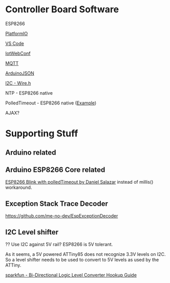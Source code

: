 # Controller Board Software

ESP8266

[PlatformIO](https://platformio.org)

[VS Code](https://code.visualstudio.com/)

[IotWebConf](https://github.com/prampec/IotWebConf)

[MQTT](https://github.com/256dpi/arduino-mqtt)

[ArduinoJSON](https://arduinojson.org/)

[I2C - Wire.h](https://github.com/esp8266/Arduino/tree/master/libraries/Wire)

NTP - ESP8266 native

PolledTimeout - ESP8266 native ([Example](https://github.com/esp8266/Arduino/blob/master/libraries/esp8266/examples/BlinkPolledTimeout/BlinkPolledTimeout.ino))

AJAX?

# Supporting Stuff

## Arduino related

## Arduino ESP8266 Core related

[ESP8266 Blink with polledTimeout by Daniel Salazar](https://github.com/esp8266/Arduino/blob/master/libraries/esp8266/examples/BlinkPolledTimeout/BlinkPolledTimeout.ino) instead of millis() workaround.

## Exception Stack Trace Decoder

https://github.com/me-no-dev/EspExceptionDecoder

## I2C Level shifter

?? Use I2C against 5V rail? ESP8266 is 5V tolerant.

As it seems, a 5V powered ATTiny85 does not recognize 3.3V levels on I2C. So a level shifter needs to be used to convert to 5V levels as used by the ATTiny.

[sparkfun - Bi-Directional Logic Level Converter Hookup Guide](https://learn.sparkfun.com/tutorials/bi-directional-logic-level-converter-hookup-guide/all)


